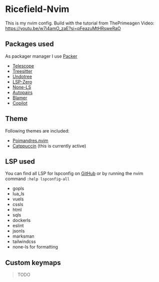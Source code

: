 # Ricefield-Nvim

This is my nvim config. Build with the tutorial from ThePrimeagen Video:
https://youtu.be/w7i4amO_zaE?si=pFeazuMtHRsweRaO


## Packages used
As packager manager I use [Packer](https://github.com/wbthomason/packer.nvim)

- [Telescope](https://github.com/nvim-telescope/telescope.nvim)
- [Treesitter](https://github.com/nvim-treesitter/nvim-treesitter)
- [Undotree](https://github.com/mbbill/undotree)
- [LSP-Zero](https://github.com/VonHeikemen/lsp-zero.nvim)
- [None-LS](https://github.com/nvimtools/none-ls.nvim/tree/main)
- [Autopairs](https://github.com/windwp/nvim-autopairs)
- [Blamer](https://github.com/APZelos/blamer.nvim)
- [Copilot](https://github.com/features/copilot)


## Theme
Following themes are included:
- [Poimandres.nvim](https://github.com/olivercederborg/poimandres.nvim)
- [Catppuccin](https://github.com/catppuccin/nvim) (this is currently active)

## LSP used
You can find all LSP for lspconfig on [GitHub](https://github.com/neovim/nvim-lspconfig/blob/master/doc/server_configurations.md) or by running the nvim command ``:help lspconfig-all``

- gopls
- lua_ls
- vuels
- cssls
- html
- sqls
- dockerls
- eslint
- jsonls
- marksman
- tailwindcss
- none-ls for formatting


## Custom keymaps
> TODO

